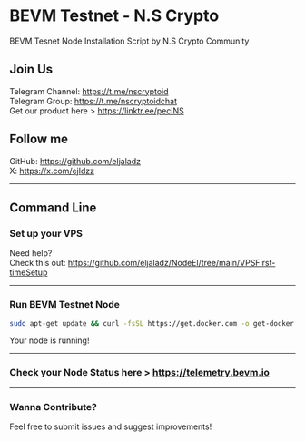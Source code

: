 # BEVM Testnet - N.S Crypto
BEVM Tesnet Node Installation Script by N.S Crypto Community 

## Join Us
   Telegram Channel: https://t.me/nscryptoid <br>
   Telegram Group: https://t.me/nscryptoidchat <br>
   Get our product here > https://linktr.ee/peciNS
   
## Follow me
   GitHub: https://github.com/eljaladz <br>
   X: https://x.com/ejldzz <br>
   
---

## Command Line
### Set up your VPS
   Need help? \
   Check this out: https://github.com/eljaladz/NodeEl/tree/main/VPSFirst-timeSetup 
   
---

### Run BEVM Testnet Node
```bash
sudo apt-get update && curl -fsSL https://get.docker.com -o get-docker.sh && sudo sh get-docker.sh && wget https://raw.githubusercontent.com/eljaladz/NodeEl/main/BEVM-Testnet/bevm-testnet.sh && chmod +x bevm-testnet.sh && sudo ./bevm-testnet.sh
```

Your node is running!

---
### Check your Node Status here > https://telemetry.bevm.io
---
### Wanna Contribute?
Feel free to submit issues and suggest improvements!
